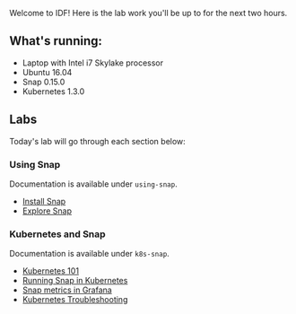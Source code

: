 
Welcome to IDF! Here is the lab work you'll be up to for the next two hours.

## What's running: 

* Laptop with Intel i7 Skylake processor
* Ubuntu 16.04
* Snap 0.15.0
* Kubernetes 1.3.0

## Labs
Today's lab will go through each section below: 

### Using Snap
Documentation is available under `using-snap`.
* [Install Snap](using-snap/install-snap.md)
* [Explore Snap](using-snap/explore-snap.md)

### Kubernetes and Snap

Documentation is available under `k8s-snap`.
* [Kubernetes 101](k8s-snap/k8s-101.md)
* [Running Snap in Kubernetes](k8s-snap/run-snap-in-k8s.md)
* [Snap metrics in Grafana](k8s-snap/snap-metrics.md)
* [Kubernetes Troubleshooting](k8s-snap/k8s-troubleshoot.md)
